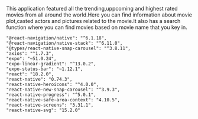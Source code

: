 
<!-- Application Info -->

This application featured all the trending,uppcoming and highest rated movies from all around the world.Here you can find information about movie plot,casted actors and pictures related to the movie.It also has a search function where you can find movies based on movie name that you key in. 

<!-- dependencies: -->

    "@react-navigation/native": "^6.1.18",
    "@react-navigation/native-stack": "^6.11.0",
    "@types/react-native-snap-carousel": "^3.8.11",
    "axios": "^1.7.3",
    "expo": "~51.0.24",
    "expo-linear-gradient": "^13.0.2",
    "expo-status-bar": "~1.12.1",
    "react": "18.2.0",
    "react-native": "0.74.3",
    "react-native-heroicons": "^4.0.0",
    "react-native-new-snap-carousel": "^3.9.3",
    "react-native-progress": "^5.0.1",
    "react-native-safe-area-context": "4.10.5",
    "react-native-screens": "3.31.1",
    "react-native-svg": "15.2.0"
  